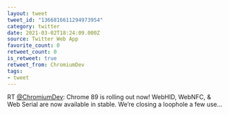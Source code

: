 ```yaml
---
layout: tweet
tweet_id: "1366816611294973954"
category: twitter
date: 2021-03-02T18:24:09.000Z
source: Twitter Web App
favorite_count: 0
retweet_count: 0
is_retweet: true
retweet_from: ChromiumDev
tags:
- tweet
---
```


RT [@ChromiumDev](https://twitter.com/@ChromiumDev): Chrome 89 is rolling out now! WebHID, WebNFC, &amp; Web Serial are now available in stable. We’re closing a loophole a few use…
